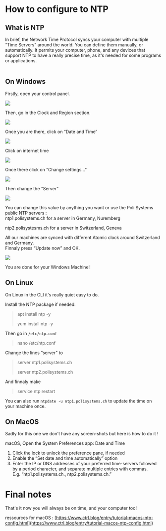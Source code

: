 # How to configure to NTP

## What is NTP

In brief, the Network Time Protocol syncs your computer with multiple “Time Servers" around the world. You can define them manually, or automatically. It permits your computer, phone, and any devices that support NTP to have a really precise time, as it's needed for some programs or applications.  
 

## On Windows

Firstly, open your control panel.

![](https://i.imgur.com/pFiEIrD.png)

Then, go in the Clock and Region section.

![](https://i.imgur.com/X2cR64S.png)

Once you are there, click on “Date and Time”

![](https://i.imgur.com/lc5aA5V.png)

Click on internet time

![](https://i.imgur.com/xHQokH4.png)

Once there click on “Change settings…"

![](https://i.imgur.com/y3dDaRy.png)

Then change the “Server”

![](https://i.imgur.com/0gvdBtR.png)

You can change this value by anything you want or use the Poli Systems public NTP servers :  
ntp1.polisystems.ch for a server in Germany, Nuremberg

ntp2.polisystesms.ch for a server in Switzerland, Geneva

All our machines are synced with different Atomic clock around Switzerland and Germany.  
Finnaly press “Update now” and OK.

![](https://i.imgur.com/J5DwOeV.png)

You are done for your Windows Machine!

## On Linux

On Linux in the CLI it's really quiet easy to do.

Install the NTP package if needed.

> apt install ntp -y
> 
> yum install ntp -y

Then go in `/etc/ntp.conf` 

> nano /etc/ntp.conf

Change the lines “server" to

> server ntp1.polisystems.ch
> 
> server ntp2.polisystems.ch

And finnaly make

> service ntp restart

You can also run `ntpdate -u ntp1.polisystems.ch` to update the time on your machine once.

## On MacOS

Sadly for this one we don't have any screen-shots but here is how to do it !

macOS, Open the System Preferences app: Date and Time

1.  Click the lock to unlock the preference pane, if needed
2.  Enable the “Set date and time automatically” option
3.  Enter the IP or DNS addresses of your preferred time-servers followed by a period character, and separate multiple entries with commas.  
    E.g. “ntp1.polisystems.ch., ntp2.polisystems.ch.”

# Final notes

That's it now you will always be on time, and your computer too!

ressources for macOS : [https://www.ctrl.blog/entry/tutorial-macos-ntp-config.html](https://www.ctrl.blog/entry/tutorial-macos-ntp-config.html)
